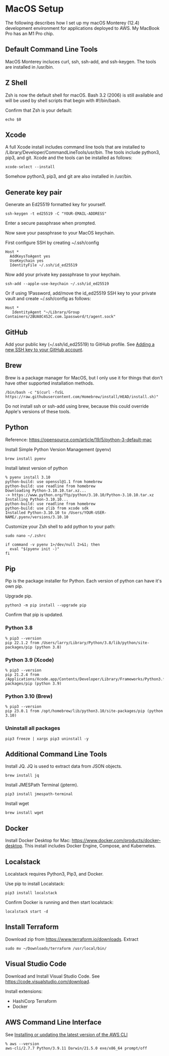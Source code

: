 # MacOS Setup

The following describes how I set up my macOS Monterey (12.4) development environment for applications deployed to AWS. My MacBook Pro has an M1 Pro chip.

## Default Command Line Tools

MacOS Monterey incluces curl, ssh, ssh-add, and ssh-keygen. The tools are installed in /usr/bin.

## Z Shell

Zsh is now the default shell for macOS. Bash 3.2 (2006) is still available and will be used by shell scripts that begin with #!/bin/bash.

Confirm that Zsh is your default:

    echo $0

## Xcode

A full Xcode install includes command line tools that are installed to /Library/Developer/CommandLineTools/usr/bin. The tools include python3, pip3, and git. Xcode and the tools can be installed as follows:
    
    xcode-select --install
    
Somehow python3, pip3, and git are also installed in /usr/bin.

## Generate key pair

Generate an Ed25519 formatted key for yourself.
    
    ssh-keygen -t ed25519 -C "YOUR-EMAIL-ADDRESS"

Enter a secure passphrase when prompted.

Now save your passphrase to your MacOS keychain.

First configure SSH by creating ~/.ssh/config

    Host *
      AddKeysToAgent yes
      UseKeychain yes
      IdentityFile ~/.ssh/id_ed25519
      
Now add your private key passphrase to your keychain.

    ssh-add --apple-use-keychain ~/.ssh/id_ed25519
      
Or if using 1Password, add/move the id_ed25519 SSH key to your private vault and create ~/.ssh/config as follows:

    Host *
	   IdentityAgent "~/Library/Group Containers/2BUA8C4S2C.com.1password/t/agent.sock"

## GitHub

Add your public key (~/.ssh/id_ed25519) to GitHub profile. See [Adding a new SSH key to your GitHub account](https://docs.github.com/en/authentication/connecting-to-github-with-ssh/adding-a-new-ssh-key-to-your-github-account).

## Brew

Brew is a package manager for MacOS, but I only use it for things that don't have other supported installation methods.

    /bin/bash -c "$(curl -fsSL https://raw.githubusercontent.com/Homebrew/install/HEAD/install.sh)"

Do not install ssh or ssh-add using brew, because this could override Apple's versions of these tools.

## Python

Reference: https://opensource.com/article/19/5/python-3-default-mac

Install Simple Python Version Management (pyenv)

    brew install pyenv

Install latest version of python

    % pyenv install 3.10 
    python-build: use openssl@1.1 from homebrew
    python-build: use readline from homebrew
    Downloading Python-3.10.10.tar.xz...
    -> https://www.python.org/ftp/python/3.10.10/Python-3.10.10.tar.xz
    Installing Python-3.10.10...
    python-build: use readline from homebrew
    python-build: use zlib from xcode sdk
    Installed Python-3.10.10 to /Users/YOUR-USER-NAME/.pyenv/versions/3.10.10

Customize your Zsh shell to add python to your path:

    sudo nano ~/.zshrc
    
    if command -v pyenv 1>/dev/null 2>&1; then
      eval "$(pyenv init -)"
    fi

## Pip

Pip is the package installer for Python. Each version of python can have it's own pip.

Upgrade pip. 

    python3 -m pip install --upgrade pip

Confirm that pip is updated.

### Python 3.8

    % pip3 --version
    pip 22.1.2 from /Users/larry/Library/Python/3.8/lib/python/site-packages/pip (python 3.8)
    
### Python 3.9 (Xcode)

    % pip3 --version
    pip 21.2.4 from /Applications/Xcode.app/Contents/Developer/Library/Frameworks/Python3.framework/Versions/3.9/lib/python3.9/site-packages/pip (python 3.9)
    
### Python 3.10 (Brew)
 
    % pip3 --version
    pip 23.0.1 from /opt/homebrew/lib/python3.10/site-packages/pip (python 3.10)
    
### Uninstall all packages

    pip3 freeze | xargs pip3 uninstall -y

## Additional Command Line Tools

Install JQ. JQ is used to extract data from JSON objects.

    brew install jq

Install JMESPath Terminal (jpterm).

    pip3 install jmespath-terminal

Install wget

    brew install wget

## Docker

Install Docker Desktop for Mac: https://www.docker.com/products/docker-desktop. This install includes Docker Engine, Compose, and Kubernetes.

## Localstack

Localstack requires Python3, Pip3, and Docker.

Use pip to install Localstack:

    pip3 install localstack

Confirm Docker is running and then start localstack:

    localstack start -d

## Install Terraform

Download zip from https://www.terraform.io/downloads. Extract

    sudo mv ~/Downloads/terraform /usr/local/bin/

## Visual Studio Code

Download and Install Visual Studio Code. See https://code.visualstudio.com/download. 

Install extensions:
- HashiCorp Terraform 
- Docker

## AWS Command Line Interface

See [Installing or updating the latest version of the AWS CLI](https://docs.aws.amazon.com/cli/latest/userguide/getting-started-install.html)

    % aws --version
    aws-cli/2.7.7 Python/3.9.11 Darwin/21.5.0 exe/x86_64 prompt/off

